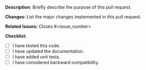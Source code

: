 **Description:**
Briefly describe the purpose of this pull request.

**Changes:**
List the major changes implemented in this pull request.

**Related Issues:**
Closes #<issue_number>

**Checklist:**
- [ ] I have tested this code.
- [ ] I have updated the documentation.
- [ ] I have added unit tests.
- [ ] I have considered backward compatibility.
